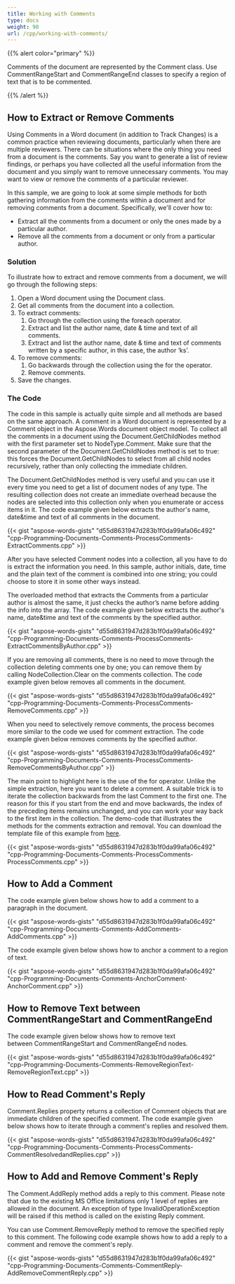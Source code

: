 ```yaml
---
title: Working with Comments
type: docs
weight: 90
url: /cpp/working-with-comments/
---
```


{{% alert color="primary" %}} 

Comments of the document are represented by the Comment class. Use CommentRangeStart and CommentRangeEnd classes to specify a region of text that is to be commented.

{{% /alert %}} 

## How to Extract or Remove Comments

Using Comments in a Word document (in addition to Track Changes) is a common practice when reviewing documents, particularly when there are multiple reviewers. There can be situations where the only thing you need from a document is the comments. Say you want to generate a list of review findings, or perhaps you have collected all the useful information from the document and you simply want to remove unnecessary comments. You may want to view or remove the comments of a particular reviewer.

In this sample, we are going to look at some simple methods for both gathering information from the comments within a document and for removing comments from a document. Specifically, we'll cover how to:

- Extract all the comments from a document or only the ones made by a particular author.
- Remove all the comments from a document or only from a particular author.

### Solution

To illustrate how to extract and remove comments from a document, we will go through the following steps:

1. Open a Word document using the Document class.
1. Get all comments from the document into a collection.
1. To extract comments:
   1. Go through the collection using the foreach operator.
   1. Extract and list the author name, date & time and text of all comments.
   1. Extract and list the author name, date & time and text of comments written by a specific author, in this case, the author ‘ks’.
1. To remove comments:
   1. Go backwards through the collection using the for the operator.
   1. Remove comments.
1. Save the changes.

### The Code

The code in this sample is actually quite simple and all methods are based on the same approach. A comment in a Word document is represented by a Comment object in the Aspose.Words document object model. To collect all the comments in a document using the Document.GetChildNodes method with the first parameter set to NodeType.Comment. Make sure that the second parameter of the Document.GetChildNodes method is set to true: this forces the Document.GetChildNodes to select from all child nodes recursively, rather than only collecting the immediate children.

The Document.GetChildNodes method is very useful and you can use it every time you need to get a list of document nodes of any type. The resulting collection does not create an immediate overhead because the nodes are selected into this collection only when you enumerate or access items in it. The code example given below extracts the author's name, date&time and text of all comments in the document.

{{< gist "aspose-words-gists" "d55d8631947d283b1f0da99afa06c492" "cpp-Programming-Documents-Comments-ProcessComments-ExtractComments.cpp" >}}

After you have selected Comment nodes into a collection, all you have to do is extract the information you need. In this sample, author initials, date, time and the plain text of the comment is combined into one string; you could choose to store it in some other ways instead.

The overloaded method that extracts the Comments from a particular author is almost the same, it just checks the author’s name before adding the info into the array. The code example given below extracts the author's name, date&time and text of the comments by the specified author.

{{< gist "aspose-words-gists" "d55d8631947d283b1f0da99afa06c492" "cpp-Programming-Documents-Comments-ProcessComments-ExtractCommentsByAuthor.cpp" >}}

If you are removing all comments, there is no need to move through the collection deleting comments one by one; you can remove them by calling NodeCollection.Clear on the comments collection. The code example given below removes all comments in the document.

{{< gist "aspose-words-gists" "d55d8631947d283b1f0da99afa06c492" "cpp-Programming-Documents-Comments-ProcessComments-RemoveComments.cpp" >}}

When you need to selectively remove comments, the process becomes more similar to the code we used for comment extraction. The code example given below removes comments by the specified author.

{{< gist "aspose-words-gists" "d55d8631947d283b1f0da99afa06c492" "cpp-Programming-Documents-Comments-ProcessComments-RemoveCommentsByAuthor.cpp" >}}

The main point to highlight here is the use of the for operator. Unlike the simple extraction, here you want to delete a comment. A suitable trick is to iterate the collection backwards from the last Comment to the first one. The reason for this if you start from the end and move backwards, the index of the preceding items remains unchanged, and you can work your way back to the first item in the collection. The demo-code that illustrates the methods for the comments extraction and removal. You can download the template file of this example from [here](https://github.com/aspose-words/Aspose.Words-for-.NET/blob/master/Examples/Data/Programming-Documents/Comments/TestFile.doc).

{{< gist "aspose-words-gists" "d55d8631947d283b1f0da99afa06c492" "cpp-Programming-Documents-Comments-ProcessComments-ProcessComments.cpp" >}}

## How to Add a Comment

The code example given below shows how to add a comment to a paragraph in the document.

{{< gist "aspose-words-gists" "d55d8631947d283b1f0da99afa06c492" "cpp-Programming-Documents-Comments-AddComments-AddComments.cpp" >}}

The code example given below shows how to anchor a comment to a region of text.

{{< gist "aspose-words-gists" "d55d8631947d283b1f0da99afa06c492" "cpp-Programming-Documents-Comments-AnchorComment-AnchorComment.cpp" >}}

## How to Remove Text between CommentRangeStart and CommentRangeEnd

The code example given below shows how to remove text between CommentRangeStart and CommentRangeEnd nodes.

{{< gist "aspose-words-gists" "d55d8631947d283b1f0da99afa06c492" "cpp-Programming-Documents-Comments-RemoveRegionText-RemoveRegionText.cpp" >}}

## How to Read Comment's Reply

Comment.Replies property returns a collection of Comment objects that are immediate children of the specified comment. The code example given below shows how to iterate through a comment's replies and resolved them.

{{< gist "aspose-words-gists" "d55d8631947d283b1f0da99afa06c492" "cpp-Programming-Documents-Comments-ProcessComments-CommentResolvedandReplies.cpp" >}}

## How to Add and Remove Comment's Reply

The Comment.AddReply method adds a reply to this comment. Please note that due to the existing MS Office limitations only 1 level of replies are allowed in the document. An exception of type InvalidOperationException will be raised if this method is called on the existing Reply comment.

You can use Comment.RemoveReply method to remove the specified reply to this comment. The following code example shows how to add a reply to a comment and remove the comment's reply.

{{< gist "aspose-words-gists" "d55d8631947d283b1f0da99afa06c492" "cpp-Programming-Documents-Comments-CommentReply-AddRemoveCommentReply.cpp" >}}

